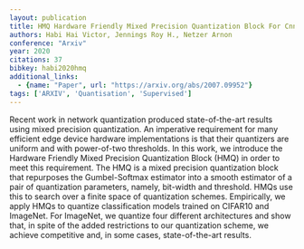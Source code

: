 ```yaml
---
layout: publication
title: HMQ Hardware Friendly Mixed Precision Quantization Block For Cnns
authors: Habi Hai Victor, Jennings Roy H., Netzer Arnon
conference: "Arxiv"
year: 2020
citations: 37
bibkey: habi2020hmq
additional_links:
  - {name: "Paper", url: "https://arxiv.org/abs/2007.09952"}
tags: ['ARXIV', 'Quantisation', 'Supervised']
---
```

Recent work in network quantization produced state-of-the-art results using
mixed precision quantization. An imperative requirement for many efficient edge
device hardware implementations is that their quantizers are uniform and with
power-of-two thresholds. In this work, we introduce the Hardware Friendly Mixed
Precision Quantization Block (HMQ) in order to meet this requirement. The HMQ
is a mixed precision quantization block that repurposes the Gumbel-Softmax
estimator into a smooth estimator of a pair of quantization parameters, namely,
bit-width and threshold. HMQs use this to search over a finite space of
quantization schemes. Empirically, we apply HMQs to quantize classification
models trained on CIFAR10 and ImageNet. For ImageNet, we quantize four
different architectures and show that, in spite of the added restrictions to
our quantization scheme, we achieve competitive and, in some cases,
state-of-the-art results.
